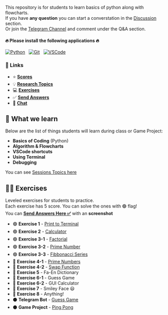 This repository is for students to learn basics of python along with flowcharts.  
If you have **any question** you can start a converstation in the [Discussion](https://github.com/hayyaun/kids/discussions) section.  
Or join the [Telegram Channel](https://t.me/nodetcode) and comment under the Q&A section.

#### 🔥 Please install the following applications 🔥

[![Python](https://img.shields.io/badge/Python-FFD43B?style=for-the-badge&logo=python&logoColor=blue)](https://www.python.org/downloads/release/python-3130/) &nbsp; [![Git](https://img.shields.io/badge/GIT-E44C30?style=for-the-badge&logo=git&logoColor=white)](https://git-scm.com/downloads) &nbsp; [![VSCode](https://img.shields.io/badge/VSCode-0078D4?style=for-the-badge&logo=visual%20studio%20code&logoColor=white)](https://code.visualstudio.com/)

### 🔗 Links

- ⭐ [**Scores**](/SCORES.md)
- 💡 [**Research Topics**](/RESEARCH.md)
- 💻 [**Exercises**](#-exercises)
- ✅ [**Send Answers**](https://github.com/hayyaun/kids/discussions/4)
- 💬 [**Chat**](https://github.com/hayyaun/kids/discussions/1)

## 🧠 What we learn

Below are the list of things students will learn during class or Game Project:

- **Basics of Coding** (Python)
- **Algorithm & Flowcharts**
- **VSCode shortcuts**
- **Using Terminal**
- **Debugging**

You can see [Sessions Topics here](/sessions/TOPICS.md)

## 🧑‍💻 Exercises

Leveled exercises for students to practice.  
Each exercise has 5 score. You can solve the ones with 🟢 flag!  
You can [**Send Answers Here ✅**](https://github.com/hayyaun/kids/discussions/4) with an **screenshot**

- 🟢 **Exercise 1** - [Print to Terminal](/exercises/exercise-1.md)
- 🟢 **Exercise 2** - [Calculator](/exercises/exercise-2.md)
- 🟢 **Exercise 3-1** - [Factorial](/exercises/exercise-3-1.md)
- 🟢 **Exercise 3-2** - [Prime Number](/exercises/exercise-3-2.md)
- 🟢 **Exercise 3-3** - [Fibbonacci Series](/exercises/exercise-3-3.md)
- 🔴 **Exercise 4-1** - [Prime Numbers](/exercises/exercise-4-1.md)
- 🔴 **Exercise 4-2** - [Swap Function](/exercises/exercise-4-2.md)
- 🔴 **Exercise 5** - Fa-En Dictionary
- 🔴 **Exercise 6-1** - Guess Game
- 🔴 **Exercise 6-2** - GUI Calculator
- 🔴 **Exercise 7** - Smiley Face 😃
- 🔴 **Exercise 8** - Anything!
- ⚫️ **Telegram Bot** - [Guess Game](/projects/guess-bot/)
- ⚫️ **Game Project** - [Ping Pong](/projects/ping-pong/)

